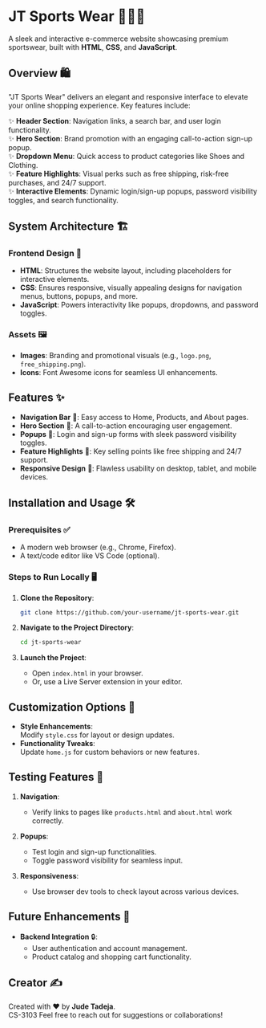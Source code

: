 # JT Sports Wear 🏋️‍♂️👟


A sleek and interactive e-commerce website showcasing premium sportswear, built with **HTML**, **CSS**, and **JavaScript**.


## Overview 🛍️


"JT Sports Wear" delivers an elegant and responsive interface to elevate your online shopping experience. Key features include:

✨ **Header Section**: Navigation links, a search bar, and user login functionality.  
✨ **Hero Section**: Brand promotion with an engaging call-to-action sign-up popup.  
✨ **Dropdown Menu**: Quick access to product categories like Shoes and Clothing.  
✨ **Feature Highlights**: Visual perks such as free shipping, risk-free purchases, and 24/7 support.  
✨ **Interactive Elements**: Dynamic login/sign-up popups, password visibility toggles, and search functionality.


## System Architecture 🏗️


### Frontend Design 🎨

- **HTML**: Structures the website layout, including placeholders for interactive elements.  
- **CSS**: Ensures responsive, visually appealing designs for navigation menus, buttons, popups, and more.  
- **JavaScript**: Powers interactivity like popups, dropdowns, and password toggles.

### Assets 🖼️

- **Images**: Branding and promotional visuals (e.g., `logo.png`, `free_shipping.png`).  
- **Icons**: Font Awesome icons for seamless UI enhancements.


## Features ✨


- **Navigation Bar** 🧭: Easy access to Home, Products, and About pages.  
- **Hero Section** 💪: A call-to-action encouraging user engagement.  
- **Popups** 🔐: Login and sign-up forms with sleek password visibility toggles.  
- **Feature Highlights** 🌟: Key selling points like free shipping and 24/7 support.  
- **Responsive Design** 📱: Flawless usability on desktop, tablet, and mobile devices.


## Installation and Usage 🛠️


### Prerequisites ✅

- A modern web browser (e.g., Chrome, Firefox).  
- A text/code editor like VS Code (optional).

### Steps to Run Locally 🖥️

1. **Clone the Repository**:  
   ```bash
   git clone https://github.com/your-username/jt-sports-wear.git
   ```

2. **Navigate to the Project Directory**:  
   ```bash
   cd jt-sports-wear
   ```

3. **Launch the Project**:  
   - Open `index.html` in your browser.  
   - Or, use a Live Server extension in your editor.


## Customization Options 🎨


- **Style Enhancements**:  
  Modify `style.css` for layout or design updates.  
- **Functionality Tweaks**:  
  Update `home.js` for custom behaviors or new features.


## Testing Features 🧪

1. **Navigation**:  
   - Verify links to pages like `products.html` and `about.html` work correctly.

2. **Popups**:  
   - Test login and sign-up functionalities.  
   - Toggle password visibility for seamless input.

3. **Responsiveness**:  
   - Use browser dev tools to check layout across various devices.


## Future Enhancements 🚀


- **Backend Integration** 🔒:  
  - User authentication and account management.  
  - Product catalog and shopping cart functionality.
## Creator ✍️


Created with ❤️ by **Jude Tadeja**.  
CS-3103
Feel free to reach out for suggestions or collaborations!

